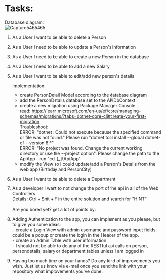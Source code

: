 # Tasks:
Database diagram: <br>
![Capture5465465](https://github.com/AgrostemmaGithago/TEC-Internship/assets/129935966/a95a3f3f-9ee6-42c6-bf8c-cf67ffb5741b)



1. As a User I want to be able to delete a Person
2. As a User I need to be able to update a Person's Information
3. As a User I need to be able to create a new Person in the database
4. As a User I need to be able to add a new Salary
5. As a User I want to be able to edit/add new person's details

	Implementation: 
	- create PersonDetail Model according to the database diagram
	- add the PersonDetails database set to the APIDbContext
	- create a new migration using Package Manager Console <br>
	read: https://learn.microsoft.com/en-us/ef/core/managing-schemas/migrations/?tabs=dotnet-core-cli#create-your-first-migration <br>
	Troubleshoot: <br>
	ERROR: "dotnet : Could not execute because the specified command or file was not found." Please run "dotnet tool install --global dotnet-ef --version 8.*" <br>
	ERROR: "No project was found. Change the current working directory or use the --project option". Please change the path to the ApiApp -  run "cd .\[_]\ApiApp" <br>
	- modify the View so I could update/add a Person's Details from the web app (Birthday and PersonCity)

6. As a User I want to be able to delete a Department <br>
7. As a developer I want to not change the port of the api in all of the Web Controllers <br>
   Details:  Ctrl + Shit + F in the entire solution and search for "HINT"
<br><br>
Are you bored yet? get a lot of points by: <br>
8. Adding Authentication to the app, you can implement as you please, but to give you some ideas: <br>
    	- create a Login View with admin username and password input fields. could be a popup or create the login in the Header of the app. <br>
    	- create an Admin Table with user information <br>
    	- I should not be able to do any of the RESTful api calls on person, persondetails, salary or department tables unless I am logged in <br>

9. Having too much time on your hands? Do any kind of improvements you wish. Just let us know via e-mail once you send the link with your repository what improvements you've done.
    
     
